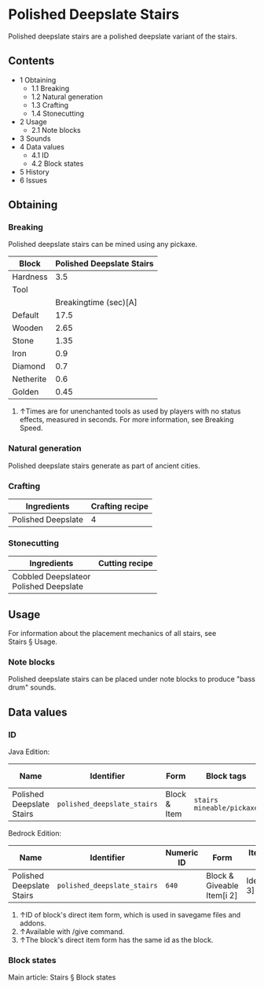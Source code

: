 # Polished Deepslate Stairs
Polished deepslate stairs are a polished deepslate variant of the stairs.

## Contents
- 1 Obtaining
	- 1.1 Breaking
	- 1.2 Natural generation
	- 1.3 Crafting
	- 1.4 Stonecutting
- 2 Usage
	- 2.1 Note blocks
- 3 Sounds
- 4 Data values
	- 4.1 ID
	- 4.2 Block states
- 5 History
- 6 Issues

## Obtaining
### Breaking
Polished deepslate stairs can be mined using any pickaxe.

| Block     | Polished Deepslate Stairs |
|-----------|---------------------------|
| Hardness  | 3.5                       |
| Tool      |                           |
|           | Breakingtime (sec)[A]     |
| Default   | 17.5                      |
| Wooden    | 2.65                      |
| Stone     | 1.35                      |
| Iron      | 0.9                       |
| Diamond   | 0.7                       |
| Netherite | 0.6                       |
| Golden    | 0.45                      |

1. ↑Times are for unenchanted tools as used by players with no status effects, measured in seconds. For more information, see Breaking Speed.

### Natural generation
Polished deepslate stairs generate as part of ancient cities.

### Crafting
| Ingredients        | Crafting recipe |
|--------------------|-----------------|
| Polished Deepslate | 4               |

### Stonecutting
| Ingredients                                | Cutting recipe |
|--------------------------------------------|----------------|
| Cobbled Deepslateor<br/>Polished Deepslate |                |

## Usage
For information about the placement mechanics of all stairs, see Stairs § Usage.

### Note blocks
Polished deepslate stairs can be placed under note blocks to produce "bass drum" sounds.

## Data values
### ID
Java Edition:

| Name                      | Identifier                  | Form         | Block tags                      | Item tags | Translation key                             |
|---------------------------|-----------------------------|--------------|---------------------------------|-----------|---------------------------------------------|
| Polished Deepslate Stairs | `polished_deepslate_stairs` | Block & Item | `stairs`<br/>`mineable/pickaxe` | `stairs`  | `block.minecraft.polished_deepslate_stairs` |

Bedrock Edition:

| Name                      | Identifier                  | Numeric ID | Form                       | Item ID[i 1]   | Translation key                       |
|---------------------------|-----------------------------|------------|----------------------------|----------------|---------------------------------------|
| Polished Deepslate Stairs | `polished_deepslate_stairs` | `640`      | Block & Giveable Item[i 2] | Identical[i 3] | `tile.polished_deepslate_stairs.name` |

1. ↑ID of block's direct item form, which is used in savegame files and addons.
2. ↑Available with /give command.
3. ↑The block's direct item form has the same id as the block.

### Block states
Main article: Stairs § Block states
